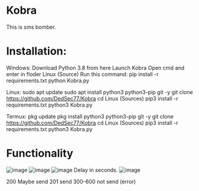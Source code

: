 # Kobra
This is sms bomber.

# Installation:
Windows:
  Download Python 3.8 from here
  Launch Kobra
  Open cmd and enter in floder Linux (Source)
  Run this command: pip install -r requirements.txt
  python Kobra.py
 
Linux:
  sudo apt update
  sudo apt install python3 python3-pip git -y
  git clone https://github.com/DedSec77/Kobra
  cd Linux (Sources)
  pip3 install -r requirements.txt
  python3 Kobra.py
 
 Termux:
  pkg update
  pkg install python3 python3-pip git -y
  git clone https://github.com/DedSec77/Kobra
  cd Linux (Sources)
  pip3 install -r requirements.txt
  python3 Kobra.py
  
  # Functionality
  
  ![image](https://user-images.githubusercontent.com/55799553/114432368-0ee50d00-9bda-11eb-87cb-04de2bafc5b8.png)
  ![image](https://user-images.githubusercontent.com/55799553/114432430-1efcec80-9bda-11eb-8239-9bd8b0e077a5.png)
  ![image](https://user-images.githubusercontent.com/55799553/114432533-3cca5180-9bda-11eb-8bc6-1e5ffefce31a.png)
  Delay in seconds.
  ![image](https://user-images.githubusercontent.com/55799553/114432636-59ff2000-9bda-11eb-9264-c95fd90a317b.png)
  
  200 Maybe send
  201 send
  300-600 not send (error)
  


